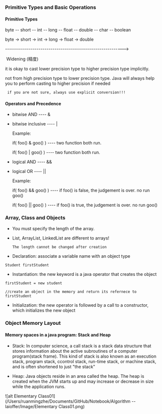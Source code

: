 ### Primitive Types and Basic Operations

#### Primitive Types

byte -- short -- int -- long -- float -- double -- char -- boolean

byte -> short -> int -> long -> float -> double

------------------------------------------------------------>

​									Widening (精度)

it is okay to cast lower precision type to higher precision type implicitly. 

not from high precision type to lower precision type. Java will always help you to perform casting to higher precision if needed

```diff
 if you are not sure, always use explicit conversion!!!
```



#### Operators and Precedence

+ bitwise AND ---- & 

+ bitwise inclusive ---- |	     		

  Example: 

  if( foo() & goo() ) ---- two function both run.

  if( foo() | goo() ) ---- two function both run.



+ logical AND ---- &&

+ logical OR ---- ||

  Example:

  if( foo() && goo() ) ---- if foo() is false, the judgement is over. no run goo()

  if( foo() || goo() ) ---- if foo() is true, the judgement is over. no run goo()



### Array, Class and Objects

+ You must specify the length of the array.

+ List, ArrayList, LinkedList are different to arrays!

  ```  
  The length cannot be changed after creation
  ```



+ Declaration: associate a variable name with an object type

```java
Student firstStudent
```



+ Instantiation: the new keyword is a java operator that creates the object

```\java
firstStudent = new student

//create an object in the memory and return its refernece to firstStudent
```



+ Initialization: the new operator is followed by a call to a constructor, which initializes the new object



### Object Memory Layout

#### Memory spaces in a java program: Stack and Heap

+ Stack: In computer science, a call stack is a stack data structure that stores information about the active subroutines of a computer program(stack frame). This kind of stack is also known as an execution stack, program stack, ccontrol stack, run-time stack, or machine stack, and is often shortened to just "the stack" 



+ Heap: Java objects reside in an area called the heap. The heap is created when the JVM starts up and may increase or decrease in size while the application runs.



![alt Elementary Class01](/Users/ruanmingzhe/Documents/GitHub/Notebook/Algorithm -- laioffer/Image/Elementary Class01.png)



